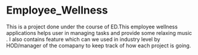 # Employee_Wellness
This is a project done under the course of ED.This employee wellness applications helps user in managing tasks and provide some relaxing music . I also contains feature which can we used in industry level by HOD/manager of the comapany to keep track of how each project is going.

